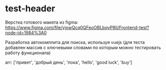 # test-header

Верстка готового макета из figma: https://www.figma.com/file/yjxwQcq0QFeoOBLbqyP8li/Frontend-test?node-id=1984%3A0 

Разработка автокомплита для поиска, используя vuejs (для теста добавлен массив с ключевыми словами по которым можно тестировать работу функционала)

arr: ['привет', 'добрый день', 'пока', 'hello', 'good luck', 'buy']